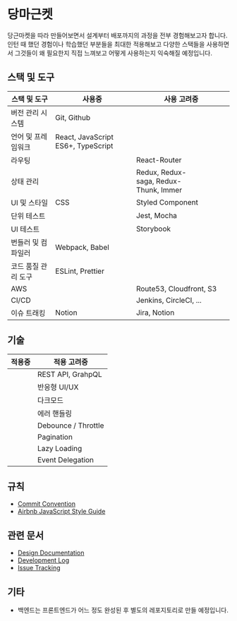 # 당마근켓

당근마켓을 따라 만들어보면서 설계부터 배포까지의 과정을 전부 경험해보고자 합니다. 인턴 때 했던 경험이나 학습했던 부분들을 최대한 적용해보고 다양한 스택들을 사용하면서 그것들이 왜 필요한지 직접 느껴보고 어떻게 사용하는지 익숙해질 예정입니다.

## 스택 및 도구

| 스택 및 도구        | 사용중                             | 사용 고려중                           |
| ------------------- | ---------------------------------- | ------------------------------------- |
| 버전 관리 시스템    | Git, Github                        |                                       |
| 언어 및 프레임워크  | React, JavaScript ES6+, TypeScript |                                       |
| 라우팅              |                                    | React-Router                          |
| 상태 관리           |                                    | Redux, Redux-saga, Redux-Thunk, Immer |
| UI 및 스타일        | CSS                                | Styled Component                      |
| 단위 테스트         |                                    | Jest, Mocha                           |
| UI 테스트           |                                    | Storybook                             |
| 번들러 및 컴파일러  | Webpack, Babel                     |                                       |
| 코드 품질 관리 도구 | ESLint, Prettier                   |                                       |
| AWS                 |                                    | Route53, Cloudfront, S3               |
| CI/CD               |                                    | Jenkins, CircleCI, ...                |
| 이슈 트래킹         | Notion                             | Jira, Notion                          |

## 기술

| 적용중 | 적용 고려중         |
| ------ | ------------------- |
|        | REST API, GrahpQL   |
|        | 반응형 UI/UX        |
|        | 다크모드            |
|        | 에러 핸들링         |
|        | Debounce / Throttle |
|        | Pagination          |
|        | Lazy Loading        |
|        | Event Delegation    |

## 규칙

- [Commit Convention](https://doublesprogramming.tistory.com/256)
- [Airbnb JavaScript Style Guide](https://github.com/airbnb/javascript)

## 관련 문서

- [Design Documentation](https://chamtuna.notion.site/Design-Documentation-e8718f5561cb4d91ad2afbbc635700a9)
- [Development Log](https://www.notion.so/chamtuna/041057c41a39450180a58dbaef6c6d9c)
- [Issue Tracking](https://www.notion.so/chamtuna/464c7517c06f49b0986e8e868735f5a0?v=8a994d24e73144a1b350c88ae6abe658)

## 기타

- 백엔드는 프론트엔드가 어느 정도 완성된 후 별도의 레포지토리로 만들 예정입니다.
